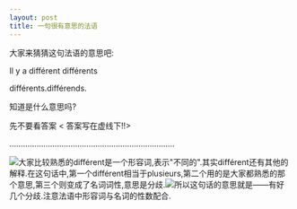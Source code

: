 ```yaml
---
layout: post
title: 一句很有意思的法语
---
```


大家来猜猜这句法语的意思吧: 

Il y a différent différents 

différents.différends.

知道是什么意思吗?

先不要看答案 < 答案写在虚线下!!>

……………………………………………………………….

![](http://album.sina.com.cn/pic/4bc9ca8e02000hl5)大家比较熟悉的différent是一个形容词,表示"不同的".其实différent还有其他的解释.在这句话中,第一个différent相当于plusieurs,第二个用的是大家都熟悉的那个意思,第三个则变成了名词词性,意思是分歧.![](http://album.sina.com.cn/pic/4bc9ca8e02000hl5)所以这句话的意思就是——有好几个分歧.注意法语中形容词与名词的性数配合.
